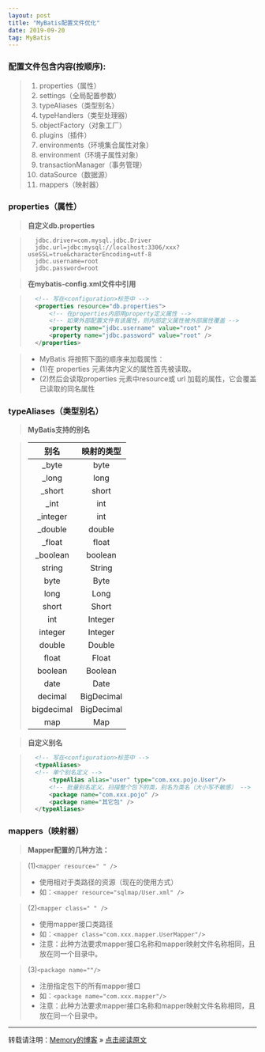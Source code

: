 ```yaml
---
layout: post
title: "MyBatis配置文件优化"
date: 2019-09-20
tag: MyBatis
---
```

### 配置文件包含内容(按顺序):

> 1. properties（属性）  
> 2. settings（全局配置参数）  
> 3. typeAliases（类型别名）  
> 4. typeHandlers（类型处理器）  
> 5. objectFactory（对象工厂）  
> 6. plugins（插件）  
> 7. environments（环境集合属性对象）  
> 8. environment（环境子属性对象）  
> 9. transactionManager（事务管理）  
> 10. dataSource（数据源）  
> 11. mappers（映射器）  

### properties（属性）

> **自定义db.properties**

> ```
>   jdbc.driver=com.mysql.jdbc.Driver
>   jdbc.url=jdbc:mysql://localhost:3306/xxx?useSSL=true&characterEncoding=utf-8
>   jdbc.username=root
>   jdbc.password=root
>```

> **在mybatis-config.xml文件中引用**

> ```xml
>   <!-- 写在<configuration>标签中 -->
>   <properties resource="db.properties">
>	    <!-- 在properties内部用property定义属性 -->
>	    <!-- 如果外部配置文件有该属性，则内部定义属性被外部属性覆盖 -->
>	    <property name="jdbc.username" value="root" />
>	    <property name="jdbc.password" value="root" />
>   </properties>
>```

> * MyBatis 将按照下面的顺序来加载属性：
> * (1)在 properties 元素体内定义的属性首先被读取。 
> * (2)然后会读取properties 元素中resource或 url 加载的属性，它会覆盖已读取的同名属性

### typeAliases（类型别名）

> **MyBatis支持的别名**

> |   别名   |   映射的类型   |
> | :------: | :------: |
> | _byte |	byte |
> | _long | long |
> | _short | short |
> | _int | int |
> | _integer | int |
> | _double | double |
> | _float | float |
> | _boolean | boolean |
> | string | String |
> | byte | Byte |
> | long | Long |
> | short |	Short |
> | int | Integer |
> | integer | Integer |
> | double | Double |
> | float |	 Float |
> | boolean | Boolean |
> | date | Date |
> | decimal | BigDecimal |
> | bigdecimal | BigDecimal |
> |  map |	Map |

> **自定义别名**

>```xml
>   <!-- 写在<configuration>标签中 -->
>   <typeAliases>
>	<!-- 单个别名定义 -->
>	    <typeAlias alias="user" type="com.xxx.pojo.User"/>
>	    <!-- 批量别名定义，扫描整个包下的类，别名为类名（大小写不敏感） -->
>	    <package name="com.xxx.pojo" />
>	    <package name="其它包" />
>   </typeAliases>
>```

### mappers（映射器）

> **Mapper配置的几种方法：**

> (1)`<mapper resource=" " />`  
> * 使用相对于类路径的资源（现在的使用方式）
> * 如：`<mapper resource="sqlmap/User.xml" />`

> (2)`<mapper class=" " />`  
> * 使用mapper接口类路径
> * 如：`<mapper class="com.xxx.mapper.UserMapper"/>`
> * 注意：此种方法要求mapper接口名称和mapper映射文件名称相同，且放在同一个目录中。

> (3)`<package name=""/>` 
> * 注册指定包下的所有mapper接口
> * 如：`<package name="com.xxx.mapper"/>`
> * 注意：此种方法要求mapper接口名称和mapper映射文件名称相同，且放在同一个目录中。

<hr>
    
转载请注明：[Memory的博客](https://www.shendonghai.com) » [点击阅读原文](https://www.shendonghai.com/2019/09/Mybatis%E9%85%8D%E7%BD%AE%E6%96%87%E4%BB%B6%E4%BC%98%E5%8C%96/) 